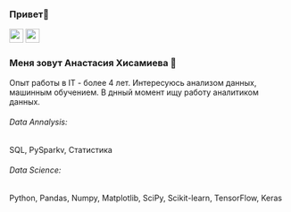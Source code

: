 ### Привет👋

<p><a href="https://www.linkedin.com/in/%D0%B0%D0%BD%D0%B0%D1%81%D1%82%D0%B0%D1%81%D0%B8%D1%8F-%D1%85%D0%B8%D1%81%D0%B0%D0%BC%D0%B8%D0%B5%D0%B2%D0%B0-ab8504251/"><img src="https://img.shields.io/badge/linkedin-%230077B5.svg?&style=for-the-badge&logo=linkedin&logoColor=white" height=25></a>  
  <a href="https://hh.ru/resume/9a026d15ff0b70609f0039ed1f50687a427674"><img src="https://img.shields.io/badge/-hh.ru-red" height=25></a> 
</p>

### Меня зовут Анастасия Хисамиева :woman:

Опыт работы в IT - более 4 лет. Интересуюсь анализом данных, машинным обучением. 
В днный момент ищу работу аналитиком данных.

###### Data Annalysis: 
SQL, PySparkv, Статистика

###### Data Science: 
Python, Pandas, Numpy, Matplotlib, SciPy, Scikit-learn, TensorFlow, Keras
<!--
**anastasiya-samoylova/anastasiya-samoylova** is a ✨ _special_ ✨ repository because its `README.md` (this file) appears on your GitHub profile.

Here are some ideas to get you started:


- 🔭 I’m currently working on ...
- 🌱 I’m currently learning ...
- 👯 I’m looking to collaborate on ...
- 🤔 I’m looking for help with ...
- 💬 Ask me about ...
- 📫 How to reach me: ...
- 😄 Pronouns: ...
- ⚡ Fun fact: ...
-->
